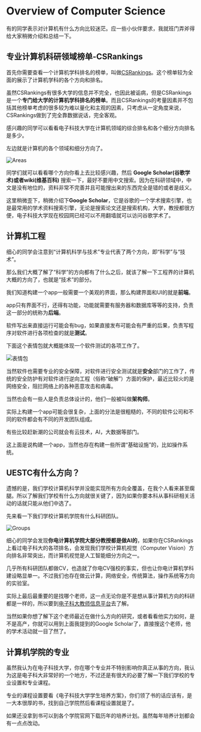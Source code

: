 # Overview of Computer Science

有的同学表示对计算机有什么方向比较迷茫。应一些小伙伴要求，我就班门弄斧得给大家稍微介绍和总结一下。


## 专业计算机科研领域榜单-CSRankings

首先你需要查看一个计算机学科排名的榜单，叫做[CSRankings](http://csrankings.org/)。这个榜单较为全面的展示了计算机学科的各个方向和排名。

虽然CSRankings有很多大学的信息并不完全，也因此被诟病，但是CSRankings是一个**专门给大学的计算机学科排名的榜单**。而且CSRankings的考量因素并不包括其他榜单考虑的很多较为难以量化和主观的因素，只考虑从一定角度来说，CSRankings做到了完全靠数据说话，完全客观。

感兴趣的同学可以看看电子科技大学在计算机领域的综合排名和各个细分方向排名是多少。

左边就是计算机的各个领域和细分方向了。

![Areas](./assets/AllAreas.png)

同学们就可以看看哪个方向你看上去比较感兴趣，然后 **Google Scholar(谷歌学术)或者wiki(维基百科)** 搜索一下，最好不要用中文搜索。因为在科研领域中，中文是没有地位的，资料非常不完善并且可能搜出来的东西完全是错的或者是歧义。

这里稍微歪下，稍微介绍下**Google Scholar**，它是谷歌的一个学术搜索引擎，也是最常用的学术资料搜索引擎，无论是搜索论文还是搜索机构，大学，教授都很方便，电子科技大学现在校园网已经可以不用翻墙就可以访问谷歌学术了。

## 计算机工程

细心的同学会注意到“计算机科学与技术”专业代表了两个方向，即“科学”与“技术”。

那么我们大概了解了“科学”的方向都有了什么之后，就该了解一下工程界的计算机大概的方向了，也就是“技术”的部分。

我们知道构建一个app一般需要一个美观的界面，那么构建界面和UI的就是**前端**。

app只有界面不行，还得有功能，功能就需要有服务器和数据库等等的支持，负责这一部分的统称为**后端**。

软件写出来直接运行可能会有bug，如果直接发布可能会有严重的后果，负责写程序对软件进行各项检查的就是**测试**。

下面这个表情包就大概能体现一个软件测试的各项工作了。

![表情包](assets/ComTech.jpg)

当然软件也需要专业的安全保障，对软件进行安全测试就是**安全**部门的工作了，传统的安全防护有对软件进行逆向工程（俗称“破解”）方面的保护，最近比较火的是网络安全，阻拦网络上的各种恶意攻击和病毒。

当然也会有一些人是负责总体设计的，他们一般被叫做**架构师**。

实际上构建一个app可能会很复杂，上面的分法是很粗糙的，不同的软件公司和不同的软件都会有不同的开发团队组成。

有些比较赶新潮的公司就会有云技术，AI，大数据等部门。

这上面是说构建一个app，当然也存在构建一些所谓“基础设施”的，比如操作系统。

## UESTC有什么方向？

遗憾的是，我们学校计算机科学并没能实现所有方向全覆盖，在我个人看来甚至瘸腿。所以了解我们学校有什么方向就很关键了，因为如果你要本科从事科研相关活动的话就只能从他们中选了。

先来看一下我们学校计算机学院有什么科研团队。

![Groups](assets/Groups.png)

细心的同学会发现**你电计算机学院大部分教授都是做AI的**，如果你在CSRankings上看过电子科大的各项排名，会发现我们学校计算机视觉（Computer Vision）方向排名非常突出，而计算机视觉是人工智能细分方向之一。

几乎所有科研团队都做CV，也造就了你电CV强校的事实，但也让你电计算机学科建设略显单一。不过我们也存在做云计算，网络安全，传统算法，操作系统等方向的实验室。

实际上最后最重要的是找哪个老师，这一点无论你是不是想从事计算机方向的科研都是一样的，所以要到[电子科大教师信息平台](http://faculty.uestc.edu.cn/)去了解。

当然如果你想了解下这个老师最近在做什么方向的研究，或者看看他实力如何，是不是高产，你就可以用到上面我提到的Google Scholar了，直接搜这个老师，他的学术活动就一目了然了。

## 计算机学院的专业

虽然我认为在电子科技大学，你在哪个专业并不特别影响你真正从事的方向，我认为这是电子科大非常好的一个地方，不过还是有很大的必要了解一下我们学校的专业设置和专业课程。

专业的课程设置要看《电子科技大学学生培养方案》，你们领了书的话应该有，是一大本很厚的书，找到自己学院然后看课程设置就是了。

如果还没拿到书可以到各个学院官网下载历年的培养计划。虽然每年培养计划都会有一点点改动。